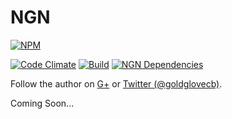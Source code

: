 # NGN

[![NPM](https://nodei.co/npm/ngn.png?downloads=true&stars=true)](https://nodei.co/npm/ngn/)

[![Code Climate](https://codeclimate.com/github/nodengn/NGN.png)](https://codeclimate.com/github/nodengn/NGN)
[![Build](https://api.travis-ci.org/nodengn/NGN.png)](https://travis-ci.org/nodengn/NGN)
[![NGN Dependencies](https://david-dm.org/nodengn/NGN.png)](https://david-dm.org/nodengn/NGN)

Follow the author on <a href="https://plus.google.com/u/1/111169756342687497578?rel=author">G+</a>
or <a href="http://twitter.com/goldglovecb">Twitter (@goldglovecb)</a>.

Coming Soon...